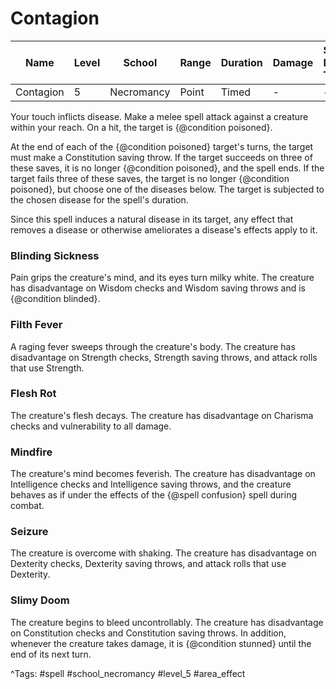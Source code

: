 # Contagion

| Name | Level | School | Range | Duration | Damage | Save DC & Type |
|------|-------|--------|-------|----------|--------|----------------|
| Contagion | 5 | Necromancy | Point | Timed | - | - |

Your touch inflicts disease. Make a melee spell attack against a creature within your reach. On a hit, the target is {@condition poisoned}.

At the end of each of the {@condition poisoned} target's turns, the target must make a Constitution saving throw. If the target succeeds on three of these saves, it is no longer {@condition poisoned}, and the spell ends. If the target fails three of these saves, the target is no longer {@condition poisoned}, but choose one of the diseases below. The target is subjected to the chosen disease for the spell's duration.

Since this spell induces a natural disease in its target, any effect that removes a disease or otherwise ameliorates a disease's effects apply to it.

### Blinding Sickness

Pain grips the creature's mind, and its eyes turn milky white. The creature has disadvantage on Wisdom checks and Wisdom saving throws and is {@condition blinded}.

### Filth Fever

A raging fever sweeps through the creature's body. The creature has disadvantage on Strength checks, Strength saving throws, and attack rolls that use Strength.

### Flesh Rot

The creature's flesh decays. The creature has disadvantage on Charisma checks and vulnerability to all damage.

### Mindfire

The creature's mind becomes feverish. The creature has disadvantage on Intelligence checks and Intelligence saving throws, and the creature behaves as if under the effects of the {@spell confusion} spell during combat.

### Seizure

The creature is overcome with shaking. The creature has disadvantage on Dexterity checks, Dexterity saving throws, and attack rolls that use Dexterity.

### Slimy Doom

The creature begins to bleed uncontrollably. The creature has disadvantage on Constitution checks and Constitution saving throws. In addition, whenever the creature takes damage, it is {@condition stunned} until the end of its next turn.

^Tags: #spell #school_necromancy #level_5 #area_effect